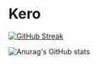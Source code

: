 # Kero

[![GitHub Streak](http://github-readme-streak-stats.herokuapp.com?user=hiimkero2705&theme=tokyonight_duo&hide_border=true&date_format=M%20j%5B%2C%20Y%5D)](https://git.io/streak-stats)


![Anurag's GitHub stats](https://github-readme-stats.vercel.app/api?username=hiimkero2705&show_icons=true&theme=tokyonight)
